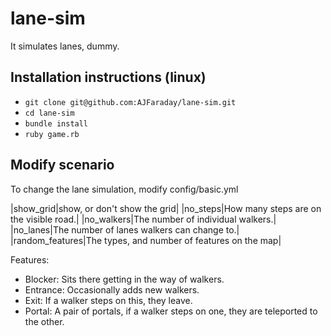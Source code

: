# lane-sim
It simulates lanes, dummy.

## Installation instructions (linux)

* `git clone git@github.com:AJFaraday/lane-sim.git`
* `cd lane-sim`
* `bundle install`
* `ruby game.rb`

## Modify scenario

To change the lane simulation, modify config/basic.yml

|show\_grid|show, or don't show the grid|
|no\_steps|How many steps are on the visible road.|
|no\_walkers|The number of individual walkers.|
|no\_lanes|The number of lanes walkers can change to.|
|random_features|The types, and number of features on the map|

Features:

* Blocker: Sits there getting in the way of walkers.
* Entrance: Occasionally adds new walkers.
* Exit: If a walker steps on this, they leave.
* Portal: A pair of portals, if a walker steps on one, they are teleported to the other.

